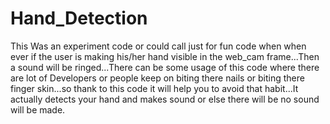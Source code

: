 # Hand_Detection
This Was an experiment code or could call just for fun code when when ever if the user is making his/her hand visible in the web_cam frame...Then a sound will be ringed...There can be some usage of this code where there are lot of Developers or people keep on biting there nails or biting there finger skin...so thank to this code it will help you to avoid that habit...It actually detects your hand and makes sound or else there will be no sound will be made.

